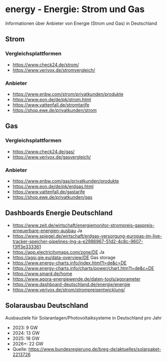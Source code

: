 # energy - Energie: Strom und Gas
Informationen über Anbieter von Energie (Strom und Gas) in Deutschland

## Strom
### Vergleichsplattformen
- https://www.check24.de/strom/
- https://www.verivox.de/stromvergleich/

### Anbieter
- https://www.enbw.com/strom/privatkunden/produkte
- https://www.eon.de/de/pk/strom.html
- https://www.vattenfall.de/stromtarife
- https://shop.ewe.de/privatkunden/strom

## Gas
### Vergleichsplattformen
- https://www.check24.de/gas/
- https://www.verivox.de/gasvergleich/

### Anbieter
- https://www.enbw.com/gas/privatkunden/produkte
- https://www.eon.de/de/pk/erdgas.html
- https://www.vattenfall.de/gastarife
- https://shop.ewe.de/privatkunden/gas

## Dashboards Energie Deutschland
- https://www.zeit.de/wirtschaft/energiemonitor-strompreis-gaspreis-erneuerbare-energien-ausbau Ja
- https://www.spiegel.de/wirtschaft/erdgas-versorgung-europas-im-live-tracker-speicher-pipelines-lng-a-e2986967-51d2-4c8c-9607-f3ff3e333361
- https://app.electricitymaps.com/zone/DE Ja
- https://agsi.gie.eu/data-overview/DE Gas storage
- https://www.energy-charts.info/index.html?l=de&c=DE
- https://www.energy-charts.info/charts/power/chart.htm?l=de&c=DE
- https://www.smard.de/home
- https://www.agora-energiewende.de/daten-tools/agorameter
- https://www.dashboard-deutschland.de/energie/energie
- https://www.verivox.de/strom/strompreisentwicklung/

## Solarausbau Deutschland
Ausbauziele für Solaranlagen/Photovoltaiksysteme in Deutschland pro Jahr
- 2023: 9 GW
- 2024: 13 GW
- 2025: 18 GW
- 2026+: 22 GW
- Quelle: https://www.bundesregierung.de/breg-de/aktuelles/solarpaket-2213726
